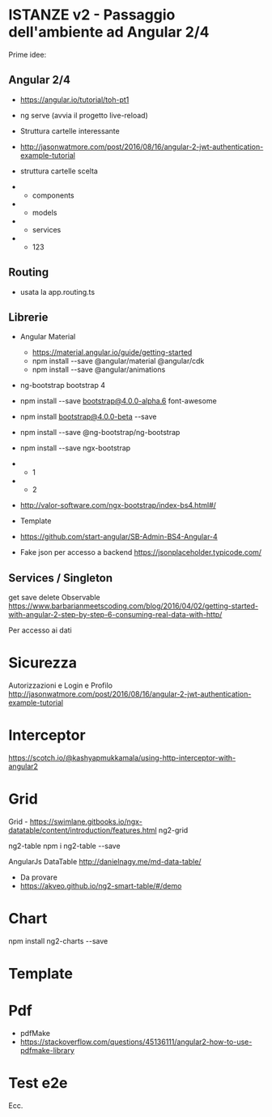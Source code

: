 # ISTANZE v2 - Passaggio dell'ambiente ad Angular 2/4

Prime idee:

## Angular 2/4

- https://angular.io/tutorial/toh-pt1
- ng serve (avvia il progetto live-reload)

- Struttura cartelle interessante
- http://jasonwatmore.com/post/2016/08/16/angular-2-jwt-authentication-example-tutorial

- struttura cartelle scelta
- - components
- - models 
- - services
- - 123

## Routing

- usata la app.routing.ts 

## Librerie

- Angular Material 
    - https://material.angular.io/guide/getting-started
    - npm install --save @angular/material @angular/cdk
    - npm install --save @angular/animations

- ng-bootstrap bootstrap 4

- npm install --save bootstrap@4.0.0-alpha.6 font-awesome

- npm install bootstrap@4.0.0-beta --save

- npm install --save @ng-bootstrap/ng-bootstrap

- npm install --save ngx-bootstrap
- - 1
- - 2

- http://valor-software.com/ngx-bootstrap/index-bs4.html#/

- Template
- https://github.com/start-angular/SB-Admin-BS4-Angular-4

- Fake json per accesso a backend https://jsonplaceholder.typicode.com/

## Services / Singleton

get save delete Observable
https://www.barbarianmeetscoding.com/blog/2016/04/02/getting-started-with-angular-2-step-by-step-6-consuming-real-data-with-http/

Per accesso ai dati

# Sicurezza

Autorizzazioni e Login e Profilo
http://jasonwatmore.com/post/2016/08/16/angular-2-jwt-authentication-example-tutorial

# Interceptor

https://scotch.io/@kashyapmukkamala/using-http-interceptor-with-angular2

# Grid

Grid - https://swimlane.gitbooks.io/ngx-datatable/content/introduction/features.html
ng2-grid

ng2-table
npm i ng2-table --save

AngularJs DataTable
http://danielnagy.me/md-data-table/

- Da provare
- https://akveo.github.io/ng2-smart-table/#/demo

# Chart

npm install ng2-charts --save

# Template

# Pdf 

- pdfMake
- https://stackoverflow.com/questions/45136111/angular2-how-to-use-pdfmake-library

# Test e2e

Ecc.